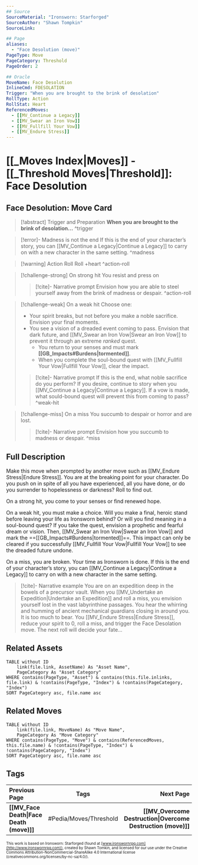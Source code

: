 ```yaml
---
## Source
SourceMaterial: "Ironsworn: Starforged"
SourceAuthor: "Shawn Tompkin"
SourceLink: 

## Page
aliases:
  - "Face Desolution (move)"
PageType: Move
PageCategory: Threshold
PageOrder: 2

## Oracle
MoveName: Face Desolution
InlineCmd: FDESOLATION
Trigger: "When you are brought to the brink of desolation"
RollType: Action
RollStat: Heart
ReferencedMoves: 
  - [[MV_Continue a Legacy]]
  - [[MV_Swear an Iron Vow]]
  - [[MV_Fullfill Your Vow]]
  - [[MV_Endure Stress]]
---
```

# [[_Moves Index|Moves]] - [[_Threshold Moves|Threshold]]: Face Desolution
## Face Desolution: Move Card
>[!abstract]  Trigger and Preparation
>**When you are brought to the brink of desolation...** ^trigger

> [!error]- Madness is not the end
> If this is the end of your character’s story, you can [[MV_Continue a Legacy|Continue a Legacy]] to carry on with a new character in the same setting. ^madness

> [!warning] Action Roll
> Roll +heart ^action-roll

> [!challenge-strong] On strong hit
>  You resist and press on
> > [!cite]- Narrative prompt
> > Envision how you are able to steel yourself away from the brink of madness or despair. ^action-roll

> [!challenge-weak] On a weak hit
> Choose one:
>- Your spirit breaks, but not before you make a noble sacrifice. Envision your final moments.
>- You see a vision of a dreaded event coming to pass. Envision that dark future, and [[MV_Swear an Iron Vow|Swear an Iron Vow]] to prevent it through an extreme _ranked_ quest.
>	- You return to your senses and must mark **[[GB_Impacts#Burdens|tormented]]**. 
>	- When you complete the soul-bound quest with [[MV_Fullfill Your Vow|Fullfill Your Vow]], clear the impact.
> > [!cite]- Narrative prompt
> > If this is the end, what noble sacrifice do you perform? 
> > 	If you desire, continue to story when you [[MV_Continue a Legacy|Continue a Legacy]].
> > If a vow is made, what sould-bound quest will prevent this from coming to pass? ^weak-hit

> [!challenge-miss] On a miss
> You succumb to despair or horror and are lost.
> > [!cite]- Narrative prompt
> > Envision how you succumb to madness or despair. ^miss

## Full Description
Make this move when prompted by another move such as [[MV_Endure Stress|Endure Stress]]. You are at the breaking point for your character. Do you push on in spite of all you have experienced, all you have done, or do you surrender to hopelessness or darkness? Roll to find out. 

On a strong hit, you come to your senses or find renewed hope. 

On a weak hit, you must make a choice. Will you make a final, heroic stand before leaving your life as Ironsworn behind? Or will you find meaning in a soul-bound quest? If you take the quest, envision a prophetic and fearful dream or vision. Then, [[MV_Swear an Iron Vow|Swear an Iron Vow]] and mark the  ==[[GB_Impacts#Burdens|tormented]]==. This impact can only be cleared if you successfully [[MV_Fullfill Your Vow|Fullfill Your Vow]] to see the dreaded future undone. 

On a miss, you are broken. Your time as Ironsworn is done. If this is the end of your character’s story, you can [[MV_Continue a Legacy|Continue a Legacy]] to carry on with a new character in the same setting.

> [!cite]- Narrative example
> You are on an expedition deep in the bowels of a precursor vault. When you [[MV_Undertake an Expedition|Undertake an Expedition]] and roll a miss, you envision yourself lost in the vast labyrinthine passages. You hear the whirring and humming of ancient mechanical guardians closing in around you. It is too much to bear. You [[MV_Endure Stress|Endure Stress]], reduce your spirit to 0, roll a miss, and trigger the Face Desolation move. The next roll will decide your fate… 

## Related Assets
```dataview
TABLE without ID
	link(file.link, AssetName) As "Asset Name",
	PageCategory As "Asset Category"
WHERE contains(PageType, "Asset") & contains(this.file.inlinks, file.link) & !contains(PageType, "Index") & !contains(PageCategory, "Index")
SORT PageCategory asc, file.name asc
```

## Related Moves
```dataview
TABLE without ID
	link(file.link, MoveName) As "Move Name",
	PageCategory As "Move Category"
WHERE contains(PageType, "Move") & contains(ReferencedMoves, this.file.name) & !contains(PageType, "Index") & !contains(PageCategory, "Index")
SORT PageCategory asc, file.name asc
```

## Tags
| Previous Page | Tags | Next Page |
|:--- |:---:| ---:|
| **[[MV_Face Death\|Face Death (move)]]** | #Pedia/Moves/Threshold | **[[MV_Overcome Destruction\|Overcome Destruction (move)]]** |

<font size=-2>This work is based on Ironsworn: Starforged (found at [www.ironswornrpg.com](http://www.ironswornrpg.com)), created by Shawn Tomkin, and licensed for our use under the Creative Commons Attribution-NonCommercial-ShareAlike 4.0 International license  (creativecommons.org/licenses/by-nc-sa/4.0/).</font>